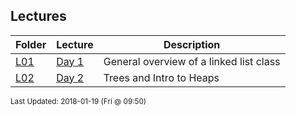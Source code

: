 ## Lectures
| Folder | Lecture | Description|
 | ------------|------------|------------|
 | [L01](./L02) | [ Day 1 ](./L02) |  General overview of a linked list class |
 | [L02](./L02) | [ Day 2 ](./L02) |  Trees and Intro to Heaps |

<sup>Last Updated: 2018-01-19 (Fri @ 09:50)</sup>